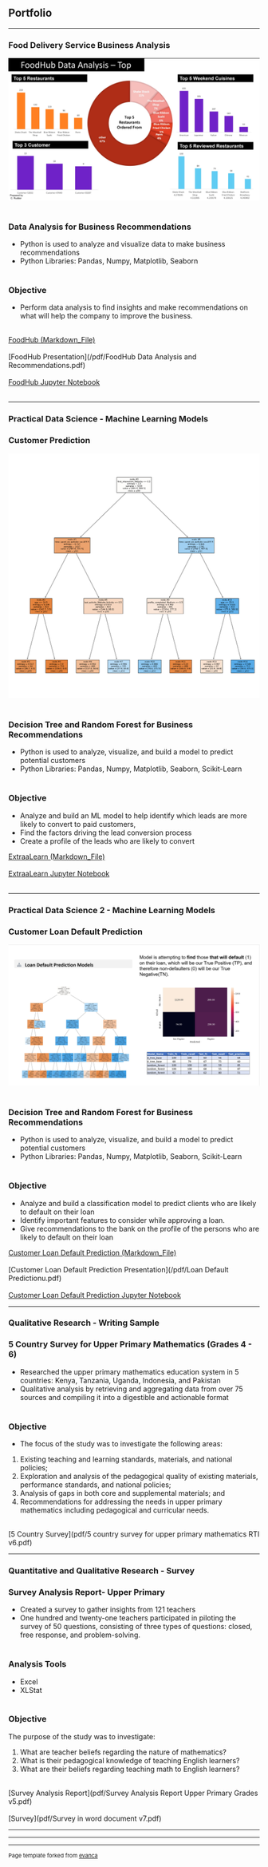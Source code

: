 ## Portfolio

---
### Food Delivery Service Business Analysis
<img src="images/Title Page.jpg?raw=true"/> <br><br>
### Data Analysis for Business Recommendations 
- Python is used to analyze and visualize data to make business recommendations
- Python Libraries: Pandas, Numpy, Matplotlib, Seaborn <br><br>
### Objective
- Perform data analysis to find insights and make recommendations on what will help the company to improve the business. <br><br>

[FoodHub (Markdown_File)](/food_hub.md) <br><br>
[FoodHub Presentation](/pdf/FoodHub Data Analysis and Recommendations.pdf) <br><br>
[FoodHub Jupyter Notebook](/Foodhub_Project_FullCode_corrected.ipynb) <br><br>

---
### Practical Data Science - Machine Learning Models 
### Customer Prediction
<img src="images/Decision_Tree_Diag.png?raw=true"/> <br><br>
### Decision Tree and Random Forest for Business Recommendations 
- Python is used to analyze, visualize, and build a model to predict potential customers
- Python Libraries: Pandas, Numpy, Matplotlib, Seaborn, Scikit-Learn <br><br>
### Objective
- Analyze and build an ML model to help identify which leads are more likely to convert to paid customers,
- Find the factors driving the lead conversion process
- Create a profile of the leads who are likely to convert

[ExtraaLearn (Markdown_File)](/Potential_Customers.md) <br><br>
[ExtraaLearn Jupyter Notebook](/Potential_Customers_Prediction_FC.ipynb) <br><br>

---
### Practical Data Science 2 - Machine Learning Models 
### Customer Loan Default Prediction
<img src="images/Loan Default Prediction Title page.jpg?raw=true"/> <br><br>
### Decision Tree and Random Forest for Business Recommendations 
- Python is used to analyze, visualize, and build a model to predict potential customers
- Python Libraries: Pandas, Numpy, Matplotlib, Seaborn, Scikit-Learn <br><br>
### Objective
- Analyze and build a classification model to predict clients who are likely to default on their loan
- Identify important features to consider while approving a loan.
- Give recommendations to the bank on the profile of the persons who are likely to default on their loan

[Customer Loan Default Prediction (Markdown_File)](/Cap_Project_Loan_Default_Prediction_FC_CR.md) <br><br>
[Customer Loan Default Prediction Presentation](/pdf/Loan Default Predictionu.pdf) <br><br>
[Customer Loan Default Prediction Jupyter Notebook](/Cap_Project_Loan_Default_Prediction_FC_CR.ipynb)

---

### Qualitative Research - Writing Sample
### 5 Country Survey for Upper Primary Mathematics (Grades 4 - 6) 
- Researched the upper primary mathematics education system in 5 countries: Kenya, Tanzania, Uganda, Indonesia, and Pakistan
- Qualitative analysis by retrieving and aggregating data from over 75 sources and compiling it into a digestible and actionable format <br><br>
### Objective
- The focus of the study was to investigate the following areas:
1. Existing teaching and learning standards, materials, and national policies;
2. Exploration and analysis of the pedagogical quality of existing materials, performance standards, 
and national policies;
3. Analysis of gaps in both core and supplemental materials; and
4. Recommendations for addressing the needs in upper primary mathematics including pedagogical 
and curricular needs.<br><br>

[5 Country Survey](pdf/5 country survey for upper primary mathematics RTI v6.pdf)

---

### Quantitative and Qualitative Research - Survey 
### Survey Analysis Report- Upper Primary 
- Created a survey to gather insights from 121 teachers
- One hundred and twenty-one teachers participated in piloting the survey of 50 
questions, consisting of three types of questions: closed, free response, and problem-solving. <br><br>
### Analysis Tools
- Excel
- XLStat <br><br>
### Objective
The purpose of the study was to investigate: 
1. What are teacher beliefs regarding the nature of mathematics?
2. What is their pedagogical knowledge of teaching English learners?
3. What are their beliefs regarding teaching math to English learners?<br><br>

[Survey Analysis Report](pdf/Survey Analysis Report Upper Primary Grades v5.pdf) <br><br>
[Survey](pdf/Survey in word document v7.pdf)

---

---




---
<p style="font-size:11px">Page template forked from <a href="https://github.com/evanca/quick-portfolio">evanca</a></p>
<!-- Remove above link if you don't want to attibute -->
